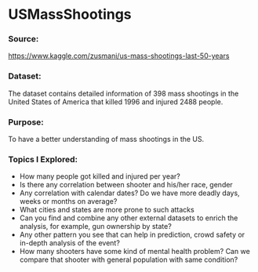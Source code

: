 # USMassShootings

### Source:
https://www.kaggle.com/zusmani/us-mass-shootings-last-50-years

### Dataset:
The dataset contains detailed information of 398 mass shootings in the United States of America that killed 1996 and injured 2488 people.

### Purpose:
To have a better understanding of mass shootings in the US.

### Topics I Explored:
* How many people got killed and injured per year?
* Is there any correlation between shooter and his/her race, gender
* Any correlation with calendar dates? Do we have more deadly days, weeks or months on average?
* What cities and states are more prone to such attacks
* Can you find and combine any other external datasets to enrich the analysis, for example, gun ownership by state?
* Any other pattern you see that can help in prediction, crowd safety or in-depth analysis of the event?
* How many shooters have some kind of mental health problem? Can we compare that shooter with general population with same condition?
